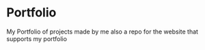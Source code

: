 # Portfolio
My Portfolio of projects made by me also a repo for the website that supports my portfolio
